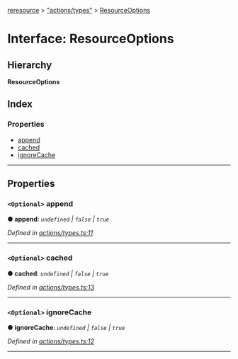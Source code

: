 [reresource](../README.md) > ["actions/types"](../modules/_actions_types_.md) > [ResourceOptions](../interfaces/_actions_types_.resourceoptions.md)

# Interface: ResourceOptions

## Hierarchy

**ResourceOptions**

## Index

### Properties

* [append](_actions_types_.resourceoptions.md#append)
* [cached](_actions_types_.resourceoptions.md#cached)
* [ignoreCache](_actions_types_.resourceoptions.md#ignorecache)

---

## Properties

<a id="append"></a>

### `<Optional>` append

**● append**: *`undefined` \| `false` \| `true`*

*Defined in [actions/types.ts:11](https://github.com/rcelha/reresource/blob/2e19365/src/actions/types.ts#L11)*

___
<a id="cached"></a>

### `<Optional>` cached

**● cached**: *`undefined` \| `false` \| `true`*

*Defined in [actions/types.ts:13](https://github.com/rcelha/reresource/blob/2e19365/src/actions/types.ts#L13)*

___
<a id="ignorecache"></a>

### `<Optional>` ignoreCache

**● ignoreCache**: *`undefined` \| `false` \| `true`*

*Defined in [actions/types.ts:12](https://github.com/rcelha/reresource/blob/2e19365/src/actions/types.ts#L12)*

___

